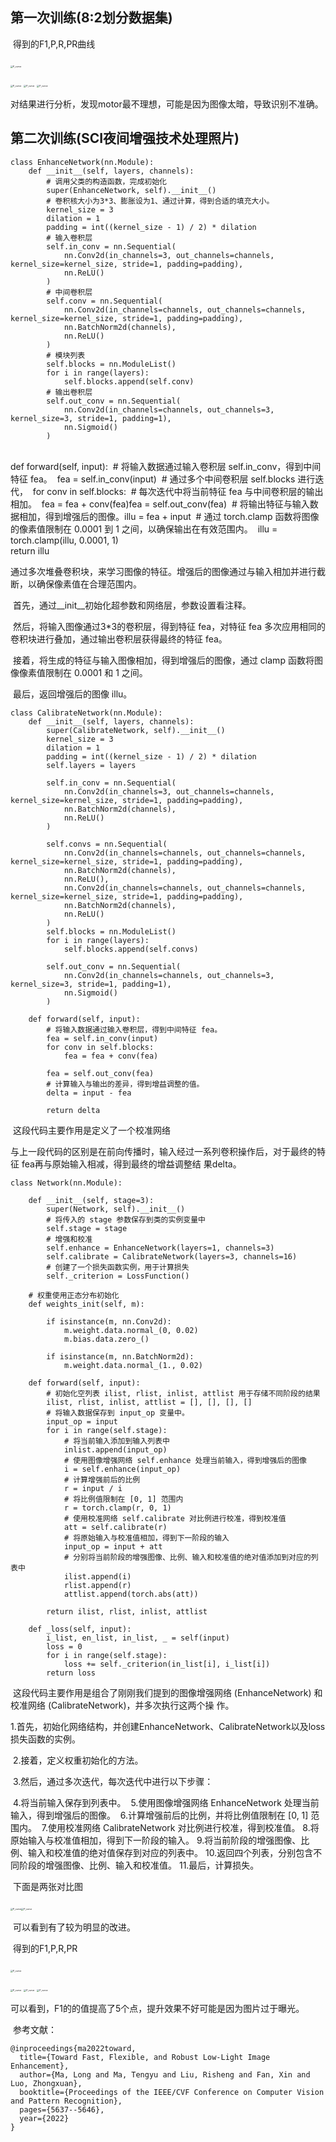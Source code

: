 ## **第一次训练(8:2划分数据集)**

​	得到的F1,P,R,PR曲线

​						<img src=".\asset\trainB\第一次训练\F1_curve.png" alt="P_curve" style="zoom:25%;" />

<img src=".\asset\trainB\第一次训练\P_curve.png" alt="P_curve" style="zoom:25%;" />

<img src=".\asset\trainB\第一次训练\R_curve.png" alt="P_curve" style="zoom:25%;" />

<img src=".\asset\trainB\第一次训练\PR_curve.png" alt="P_curve" style="zoom:25%;" />

​	对结果进行分析，发现motor最不理想，可能是因为图像太暗，导致识别不准确。

## **第二次训练(SCI夜间增强技术处理照片)**

	class EnhanceNetwork(nn.Module):
	    def __init__(self, layers, channels):
	        # 调用父类的构造函数，完成初始化
	        super(EnhanceNetwork, self).__init__()
	        # 卷积核大小为3*3、膨胀设为1、通过计算，得到合适的填充大小。
	        kernel_size = 3
	        dilation = 1
	        padding = int((kernel_size - 1) / 2) * dilation
	        # 输入卷积层
	        self.in_conv = nn.Sequential(
	            nn.Conv2d(in_channels=3, out_channels=channels, kernel_size=kernel_size, stride=1, padding=padding),
	            nn.ReLU()
	        )
	        # 中间卷积层
	        self.conv = nn.Sequential(
	            nn.Conv2d(in_channels=channels, out_channels=channels, kernel_size=kernel_size, stride=1, padding=padding),
	            nn.BatchNorm2d(channels),
	            nn.ReLU()
	        )
	        # 模块列表
	        self.blocks = nn.ModuleList()
	        for i in range(layers):
	            self.blocks.append(self.conv)
	        # 输出卷积层
	        self.out_conv = nn.Sequential(
	            nn.Conv2d(in_channels=channels, out_channels=3, kernel_size=3, stride=1, padding=1),
	            nn.Sigmoid()
	        )


​	 
​	    def forward(self, input):
​	        # 将输入数据通过输入卷积层 self.in_conv，得到中间特征 fea。
​	        fea = self.in_conv(input)
​	        # 通过多个中间卷积层 self.blocks 进行迭代，
​	        for conv in self.blocks:
​	            # 每次迭代中将当前特征 fea 与中间卷积层的输出相加。
​	            fea = fea + conv(fea)
​	        fea = self.out_conv(fea)
​	        # 将输出特征与输入数据相加，得到增强后的图像。
​	        illu = fea + input
​	        # 通过 torch.clamp 函数将图像的像素值限制在 0.0001 到 1 之间，以确保输出在有效范围内。
​	        illu = torch.clamp(illu, 0.0001, 1)
​	 
	        return illu

​	通过多次堆叠卷积块，来学习图像的特征。增强后的图像通过与输入相加并进行截断，以确保像素值在合理范围内。

​	首先，通过__init__初始化超参数和网络层，参数设置看注释。

​	然后，将输入图像通过3*3的卷积层，得到特征 fea，对特征 fea 多次应用相同的卷积块进行叠加，通过输出卷积层获得最终的特征 	fea。

​	接着，将生成的特征与输入图像相加，得到增强后的图像，通过 clamp 函数将图像像素值限制在 0.0001 和 1 之间。

​	最后，返回增强后的图像 illu。

```
class CalibrateNetwork(nn.Module):
    def __init__(self, layers, channels):
        super(CalibrateNetwork, self).__init__()
        kernel_size = 3
        dilation = 1
        padding = int((kernel_size - 1) / 2) * dilation
        self.layers = layers
 
        self.in_conv = nn.Sequential(
            nn.Conv2d(in_channels=3, out_channels=channels, kernel_size=kernel_size, stride=1, padding=padding),
            nn.BatchNorm2d(channels),
            nn.ReLU()
        )
 
        self.convs = nn.Sequential(
            nn.Conv2d(in_channels=channels, out_channels=channels, kernel_size=kernel_size, stride=1, padding=padding),
            nn.BatchNorm2d(channels),
            nn.ReLU(),
            nn.Conv2d(in_channels=channels, out_channels=channels, kernel_size=kernel_size, stride=1, padding=padding),
            nn.BatchNorm2d(channels),
            nn.ReLU()
        )
        self.blocks = nn.ModuleList()
        for i in range(layers):
            self.blocks.append(self.convs)
 
        self.out_conv = nn.Sequential(
            nn.Conv2d(in_channels=channels, out_channels=3, kernel_size=3, stride=1, padding=1),
            nn.Sigmoid()
        )
 
    def forward(self, input):
        # 将输入数据通过输入卷积层，得到中间特征 fea。
        fea = self.in_conv(input)
        for conv in self.blocks:
            fea = fea + conv(fea)
 
        fea = self.out_conv(fea)
        # 计算输入与输出的差异，得到增益调整的值。
        delta = input - fea
 
        return delta
```

​	这段代码主要作用是定义了一个校准网络

​        与上一段代码的区别是在前向传播时，输入经过一系列卷积操作后，对于最终的特征 fea再与原始输入相减，得到最终的增益调整结	果delta。

```
class Network(nn.Module):
 
    def __init__(self, stage=3):
        super(Network, self).__init__()
        # 将传入的 stage 参数保存到类的实例变量中
        self.stage = stage
        # 增强和校准
        self.enhance = EnhanceNetwork(layers=1, channels=3)
        self.calibrate = CalibrateNetwork(layers=3, channels=16)
        # 创建了一个损失函数实例，用于计算损失
        self._criterion = LossFunction()
 
    # 权重使用正态分布初始化
    def weights_init(self, m):
        
        if isinstance(m, nn.Conv2d):
            m.weight.data.normal_(0, 0.02)
            m.bias.data.zero_()
 
        if isinstance(m, nn.BatchNorm2d):
            m.weight.data.normal_(1., 0.02)
 
    def forward(self, input):
        # 初始化空列表 ilist, rlist, inlist, attlist 用于存储不同阶段的结果
        ilist, rlist, inlist, attlist = [], [], [], []
        # 将输入数据保存到 input_op 变量中。
        input_op = input
        for i in range(self.stage):
            # 将当前输入添加到输入列表中
            inlist.append(input_op) 
            # 使用图像增强网络 self.enhance 处理当前输入，得到增强后的图像
            i = self.enhance(input_op)
            # 计算增强前后的比例
            r = input / i
            # 将比例值限制在 [0, 1] 范围内
            r = torch.clamp(r, 0, 1)
            # 使用校准网络 self.calibrate 对比例进行校准，得到校准值
            att = self.calibrate(r)
            # 将原始输入与校准值相加，得到下一阶段的输入
            input_op = input + att
            # 分别将当前阶段的增强图像、比例、输入和校准值的绝对值添加到对应的列表中
            ilist.append(i)
            rlist.append(r)
            attlist.append(torch.abs(att))
 
        return ilist, rlist, inlist, attlist
 
    def _loss(self, input):
        i_list, en_list, in_list, _ = self(input)
        loss = 0
        for i in range(self.stage):
            loss += self._criterion(in_list[i], i_list[i])
        return loss
```

​	这段代码主要作用是组合了刚刚我们提到的图像增强网络 (EnhanceNetwork) 和校准网络 (CalibrateNetwork)，并多次执行这两个操	作。

​	1.首先，初始化网络结构，并创建EnhanceNetwork、CalibrateNetwork以及loss损失函数的实例。

​	2.接着，定义权重初始化的方法。

​	3.然后，通过多次迭代，每次迭代中进行以下步骤：

​	4.将当前输入保存到列表中。
​	5.使用图像增强网络 EnhanceNetwork 处理当前输入，得到增强后的图像。
​	6.计算增强前后的比例，并将比例值限制在 [0, 1] 范围内。
​	7.使用校准网络 CalibrateNetwork 对比例进行校准，得到校准值。
​	8.将原始输入与校准值相加，得到下一阶段的输入。
​	9.将当前阶段的增强图像、比例、输入和校准值的绝对值保存到对应的列表中。
​	10.返回四个列表，分别包含不同阶段的增强图像、比例、输入和校准值。
​	11.最后，计算损失。

​	下面是两张对比图

​	<img src=".\asset\trainB\第二次训练\train_B_1535.jpg" alt="P_curve" style="zoom:25%;" /><img src=".\asset\trainB\第二次训练\train_B_1535.png" alt="P_curve" style="zoom:25%;" />  

​	可以看到有了较为明显的改进。

​	得到的F1,P,R,PR

​						<img src=".\asset\trainB\第二次训练\F1_curve.png" alt="P_curve" style="zoom:25%;" />				

<img src=".\asset\trainB\第二次训练\P_curve.png" alt="P_curve" style="zoom:25%;" />

<img src=".\asset\trainB\第二次训练\R_curve.png" alt="P_curve" style="zoom:25%;" />

<img src=".\asset\trainB\第二次训练\PR_curve.png" alt="P_curve" style="zoom:25%;" />

​	可以看到，F1的的值提高了5个点，提升效果不好可能是因为图片过于曝光。

​	参考文献：

```
@inproceedings{ma2022toward,
  title={Toward Fast, Flexible, and Robust Low-Light Image Enhancement},
  author={Ma, Long and Ma, Tengyu and Liu, Risheng and Fan, Xin and Luo, Zhongxuan},
  booktitle={Proceedings of the IEEE/CVF Conference on Computer Vision and Pattern Recognition},
  pages={5637--5646},
  year={2022}
}
```

